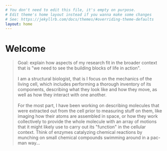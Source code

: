 ```yaml
---
# You don't need to edit this file, it's empty on purpose.
# Edit theme's home layout instead if you wanna make some changes
# See: https://jekyllrb.com/docs/themes/#overriding-theme-defaults
layout: home
---
```


<h1 class="page-heading">Welcome</h1>

  <blockquote>
  Goal: explain how aspects of my research fit in the broader context that is "we need to see the building blocks of life in action".<br>
  <br>
  I am a structural biologist, that is I focus on the mechanics of the living cell, which includes performing a thorough inventory of its components, describing what they look like and how they move, as well as how they interact with one another.<br>
  <br>
  For the most part, I have been working on describing molecules that were extracted out from the cell prior to measuring stuff on them, like imaging how their atoms are assembled in space, or how they work collectively to provide the whole molecule with an array of motions that it might likely use to carry out its "function" in the cellular context. Think of enzymes catalyzing chemical reactions by munching on small chemical compounds swimming around in a pac-man way...

  </blockquote>

